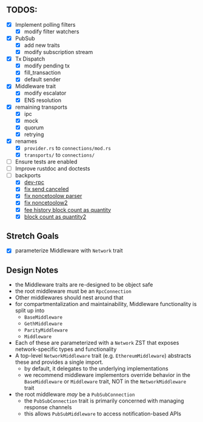 ## TODOS:

- [x] Implement polling filters
  - [x] modify filter watchers
- [x] PubSub
  - [x] add new traits
  - [x] modify subscription stream
- [x] Tx Dispatch
  - [x] modify pending tx
  - [x] fill_transaction
  - [x] default sender
- [x] Middleware trait
  - [x] modify escalator
  - [x] ENS resolution
- [x] remaining transports
  - [x] ipc
  - [x] mock
  - [x] quorum
  - [x] retrying
- [x] renames
  - [x] `provider.rs` to `connections/mod.rs`
  - [x] `transports/` to `connections/`
- [ ] Ensure tests are enabled
- [ ] Improve rustdoc and doctests
- [ ] backports
  - [x] [dev-rpc](https://github.com/gakonst/ethers-rs/pull/640/)
  - [x] [fix send canceled](https://github.com/gakonst/ethers-rs/commit/8d07610e4a39b461482738dfcb39f88caa60cd67#diff-1fd8e701f7ec17b179805a6da8105e3d441f1d36966dca5021589a06f3c1a9f7)
  - [x] [fix noncetoolow parser](https://github.com/gakonst/ethers-rs/pull/643)
  - [x] [fix noncetoolow2](https://github.com/gakonst/ethers-rs/pull/655/files)
  - [x] [fee history block count as quantity](https://github.com/gakonst/ethers-rs/pull/668)
  - [x] [block count as quantity2](https://github.com/gakonst/ethers-rs/pull/669)

## Stretch Goals

- [x] parameterize Middleware with `Network` trait

## Design Notes

- the Middleware traits are re-designed to be object safe
- the root middleware must be an `RpcConnection`
- Other middlewares should nest around that
- for compartmentalization and maintainability, Middleware functionality is
  split up into
  - `BaseMiddleware`
  - `GethMiddleware`
  - `ParityMiddleware`
  - `Middleware`
- Each of these are parameterized with a `Network` ZST that exposes
  network-specific types and functionality
- A top-level `NetworkMiddleware` trait (e.g. `EthereumMiddleware`) abstracts
  these and provides a single import.
  - by default, it delegates to the underlying implementations
  - we recommend middleware implementors override behavior in the
    `BaseMiddleware` or `Middleware` trait, NOT in the `NetworkMiddleware` trait
- the root middleware _may_ be a `PubSubConnection`
  - the `PubSubConnection` trait is primarily concerned with managing response
    channels
  - this allows `PubSubMiddleware` to access notification-based APIs
